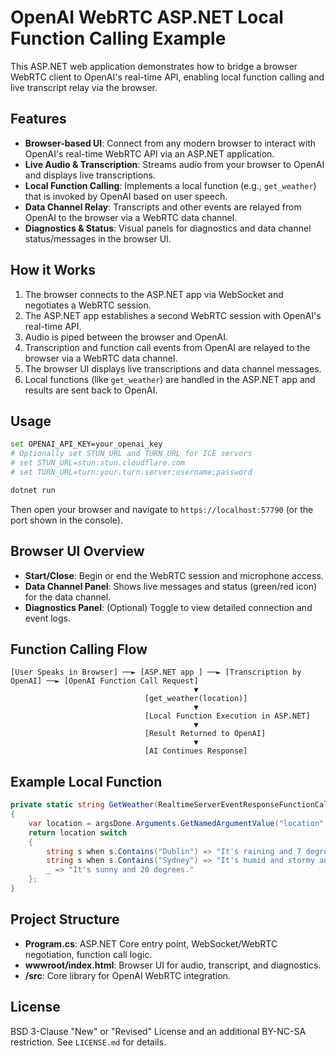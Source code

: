# OpenAI WebRTC ASP.NET Local Function Calling Example

This ASP.NET web application demonstrates how to bridge a browser WebRTC client to OpenAI's real-time API, enabling local function calling and live transcript relay via the browser.

## Features

- **Browser-based UI**: Connect from any modern browser to interact with OpenAI's real-time WebRTC API via an ASP.NET application.
- **Live Audio & Transcription**: Streams audio from your browser to OpenAI and displays live transcriptions.
- **Local Function Calling**: Implements a local function (e.g., `get_weather`) that is invoked by OpenAI based on user speech.
- **Data Channel Relay**: Transcripts and other events are relayed from OpenAI to the browser via a WebRTC data channel.
- **Diagnostics & Status**: Visual panels for diagnostics and data channel status/messages in the browser UI.

## How it Works

1. The browser connects to the ASP.NET app via WebSocket and negotiates a WebRTC session.
2. The ASP.NET app establishes a second WebRTC session with OpenAI's real-time API.
3. Audio is piped between the browser and OpenAI.
4. Transcription and function call events from OpenAI are relayed to the browser via a WebRTC data channel.
5. The browser UI displays live transcriptions and data channel messages.
6. Local functions (like `get_weather`) are handled in the ASP.NET app and results are sent back to OpenAI.

## Usage

```bash
set OPENAI_API_KEY=your_openai_key
# Optionally set STUN_URL and TURN_URL for ICE servers
# set STUN_URL=stun:stun.cloudflare.com
# set TURN_URL=turn:your.turn.server;username;password

dotnet run
```

Then open your browser and navigate to `https://localhost:57790` (or the port shown in the console).

## Browser UI Overview

- **Start/Close**: Begin or end the WebRTC session and microphone access.
- **Data Channel Panel**: Shows live messages and status (green/red icon) for the data channel.
- **Diagnostics Panel**: (Optional) Toggle to view detailed connection and event logs.

## Function Calling Flow

```text
[User Speaks in Browser] ──► [ASP.NET app ] ──► [Transcription by OpenAI] ──► [OpenAI Function Call Request]
                                         ▼
                              [get_weather(location)]
                                         ▼
                              [Local Function Execution in ASP.NET]
                                         ▼
                              [Result Returned to OpenAI]
                                         ▼
                              [AI Continues Response]
```

## Example Local Function

```csharp
private static string GetWeather(RealtimeServerEventResponseFunctionCallArgumentsDone argsDone)
{
    var location = argsDone.Arguments.GetNamedArgumentValue("location") ?? string.Empty;
    return location switch
    {
        string s when s.Contains("Dublin") => "It's raining and 7 degrees.",
        string s when s.Contains("Sydney") => "It's humid and stormy and 30 degrees.",
        _ => "It's sunny and 20 degrees."
    };
}
```

## Project Structure

- **Program.cs**: ASP.NET Core entry point, WebSocket/WebRTC negotiation, function call logic.
- **wwwroot/index.html**: Browser UI for audio, transcript, and diagnostics.
- **/src**: Core library for OpenAI WebRTC integration.

## License

BSD 3-Clause "New" or "Revised" License and an additional BY-NC-SA restriction. See `LICENSE.md` for details.
